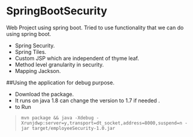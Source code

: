 # SpringBootSecurity
Web Project using spring boot. Tried to use functionality that we can do using spring boot.

* Spring Security.
* Spring Tiles.
* Custom JSP  which are independent of thyme leaf.
* Method level granularity in security.
* Mapping Jackson.

##Using the application for debug purpose.

* Download the package.
*  It runs on  java 1.8 can change the version to 1.7 if needed .
*  to Run 
 

>     mvn package && java -Xdebug -Xrunjdwp:server=y,transport=dt_socket,address=8000,suspend=n -jar target/employeeSecurity-1.0.jar


